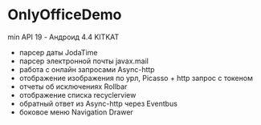 # OnlyOfficeDemo

min API 19 - Андроид 4.4 KITKAT 

- парсер даты JodaTime
- парсер электронной почты javax.mail
- работа с онлайн запросами Async-http
- отображение изображения по урл, Picasso + http запрос с токеном
- отчеты об исключениях Rollbar
- отображение списка recyclerview
- обратный ответ из Async-http через Eventbus
- боковое меню Navigation Drawer
